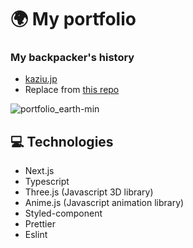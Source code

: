 # 🌍 My portfolio
### My backpacker's history  
- [kaziu.jp](https://kaziu.jp)  
- Replace from [this repo](https://github.com/kazoogon/website)

![portfolio_earth-min](https://user-images.githubusercontent.com/24407811/154156364-b3d65be3-8619-47fb-a547-1a74670b07fd.gif)


## 💻 Technologies
- Next.js
- Typescript
- Three.js (Javascript 3D library)
- Anime.js (Javascript animation library)
- Styled-component
- Prettier
- Eslint

##
